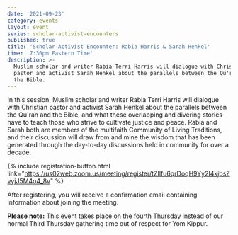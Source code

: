 ```yaml
---
date: '2021-09-23'
category: events
layout: event
series: scholar-activist-encounters
published: true
title: 'Scholar-Activist Encounter: Rabia Harris & Sarah Henkel'
time: '7:30pm Eastern Time'
description: >-
  Muslim scholar and writer Rabia Terri Harris will dialogue with Christian
  pastor and activist Sarah Henkel about the parallels between the Qu'ran and
  the Bible.
---
```

In this session, Muslim scholar and writer Rabia Terri Harris will dialogue with Christian pastor and activist Sarah Henkel about the parallels between the Qu'ran and the Bible, and what these overlapping and divering stories have to teach those who strive to cultivate justice and peace. Rabia and Sarah both are members of the multifaith Community of Living Traditions, and their discussion will draw from and mine the wisdom that has been generated through the day-to-day discussions held in community for over a decade. 

{% include registration-button.html link="https://us02web.zoom.us/meeting/register/tZIlfu6qrDoqH9Yy2I4kjbsZvyjJ5M4o4_8v" %}

After registering, you will receive a confirmation email containing information about joining the meeting.

**Please note:** This event takes place on the fourth Thursday instead of our normal Third Thursday gathering time out of respect for Yom Kippur.
